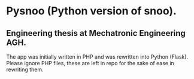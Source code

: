 # Pysnoo (Python version of snoo).

## Engineering thesis at Mechatronic Engineering AGH.

The app was initially written in PHP and was rewritten into Python (Flask). Please ignore PHP files, these are left in repo for the sake of ease in rewriting them.
